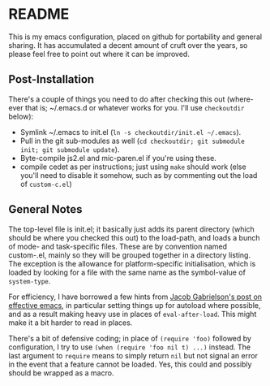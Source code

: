 README
======

This is my emacs configuration, placed on github for portability and
general sharing.  It has accumulated a decent amount of cruft over the
years, so please feel free to point out where it can be improved.

Post-Installation
-----------------

There's a couple of things you need to do after checking this out
(where-ever that is; ~/.emacs.d or whatever works for you.  I'll use
`checkoutdir` below):

* Symlink ~/.emacs to init.el (`ln -s checkoutdir/init.el ~/.emacs`).
* Pull in the git sub-modules as well (`cd checkoutdir; git submodule init; git submodule update`).
* Byte-compile js2.el and mic-paren.el if you're using these.
* compile cedet as per instructions; just using `make` should work (else you'll need to disable it somehow, such as by commenting out the load of `custom-c.el`)

General Notes
-------------

The top-level file is init.el; it basically just adds its parent
directory (which should be where you checked this out) to the
load-path, and loads a bunch of mode- and task-specific files.  These
are by convention named custom-<task>.el, mainly so they will be
grouped together in a directory listing.  The exception is the
allowance for platform-specific initialisation, which is loaded by
looking for a file with the same name as the symbol-value of
`system-type`.

For efficiency, I have borrowed a few hints from [Jacob Gabrielson's
post on effective
emacs](http://a-nickels-worth.blogspot.com/2007/11/effective-emacs.html),
in particular setting things up for autoload where possible, and as a
result making heavy use in places of `eval-after-load`.  This might
make it a bit harder to read in places.

There's a bit of defensive coding; in place of `(require 'foo)`
followed by configuration, I try to use `(when (require 'foo nil t)
...)` instead.  The last argument to `require` means to simply return
`nil` but not signal an error in the event that a feature cannot be
loaded.  Yes, this could and possibly should be wrapped as a macro.
